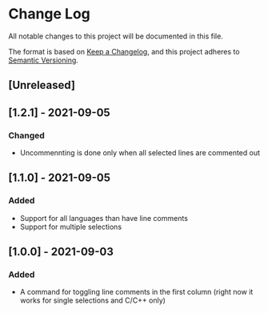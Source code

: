 # Change Log

All notable changes to this project will be documented in this file.

The format is based on [Keep a Changelog](https://keepachangelog.com/en/1.0.0/),
and this project adheres to [Semantic Versioning](https://semver.org/spec/v2.0.0.html).

## [Unreleased]

## [1.2.1] - 2021-09-05
### Changed
- Uncommennting is done only when all selected lines are commented out

## [1.1.0] - 2021-09-05
### Added
- Support for all languages than have line comments
- Support for multiple selections

## [1.0.0] - 2021-09-03
### Added
- A command for toggling line comments in the first column (right now it works for single selections and C/C++ only)

